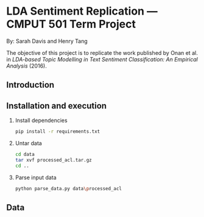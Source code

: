 # LDA Sentiment Replication — CMPUT 501 Term Project
By: Sarah Davis and Henry Tang

The objective of this project is to replicate the work published by Onan et al. in 
*LDA-based Topic Modelling in Text Sentiment Classification: An Empirical Analysis* (2016).

## Introduction


## Installation and execution

1. Install dependencies 
	```bash
	pip install -r requirements.txt
	```
2. Untar data
	```bash
    cd data
	tar xvf processed_acl.tar.gz
    cd ..
	```
 
3. Parse input data
	```bash
	python parse_data.py data\processed_acl
	```
 
 ## Data